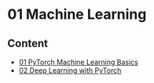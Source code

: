 # 01 Machine Learning

## Content

* [01 PyTorch Machine Learning Basics](01_pytorch_ml_basics.ipynb) 
* [02 Deep Learning with PyTorch](02_pytorch_deep_learning.ipynb)

<br/><br/>